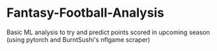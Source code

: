 # Fantasy-Football-Analysis
Basic ML analysis to try and predict points scored in upcoming season (using pytorch and BurntSushi's nflgame scraper)
